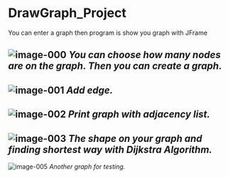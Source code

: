 # DrawGraph_Project
You can enter a graph then program is show you graph with JFrame

![image-000](https://user-images.githubusercontent.com/91792539/227678826-3b062f5f-e80f-409b-9ac4-2020aa67ec4f.png)
*You can choose how many nodes are on the graph. Then you can create a graph.*
---

![image-001](https://user-images.githubusercontent.com/91792539/227678850-f9976674-a2c2-4466-a027-a9ad9b7d8781.png)
*Add edge.*
---

![image-002](https://user-images.githubusercontent.com/91792539/227678867-718b44d0-94d9-4724-979c-e26f8dbfd7fb.png)
*Print graph with adjacency list.*
---

![image-003](https://user-images.githubusercontent.com/91792539/227678882-f5fa556e-ae75-4816-b178-5935e838e8ef.png)
*The shape on your graph and finding shortest way with Dijkstra Algorithm.*
---

![image-005](https://user-images.githubusercontent.com/91792539/227678967-c868dc58-4acc-44f2-b418-1d9eca1df7f8.png)
*Another graph for testing.*
